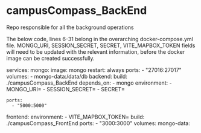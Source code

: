 # campusCompass_BackEnd
Repo responsible for all the background operations

The below code, lines 6-31 belong in the overarching docker-compose.yml file. MONGO_URI, SESSION_SECRET, SECRET, VITE_MAPBOX_TOKEN fields will need to be updated with the relevant information, before the docker image can be created successfully. 

services:
  mongo:
    image: mongo
    restart: always
    ports:
      - "27016:27017"
    volumes:
      - mongo-data:/data/db
  backend:
    build: ./campusCompass_BackEnd
    depends_on:
      - mongo
    environment:
      - MONGO_URI=
      - SESSION_SECRET=
      - SECRET=
      
    ports:
      - "5000:5000"
  frontend:
    environment:
      - VITE_MAPBOX_TOKEN=
    build: ./campusCompass_FrontEnd
    ports:
      - "3000:3000"
volumes:
  mongo-data:
